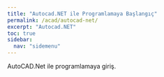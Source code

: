 ```yaml
---
title: "Autocad.NET ile Programlamaya Başlangıç"
permalink: /acad/autocad-net/
excerpt: "Autocad.NET"
toc: true
sidebar:
  nav: "sidemenu"
---
```


AutoCAD.Net ile programlamaya giriş.
